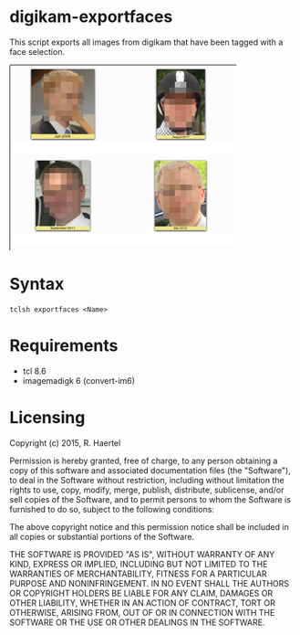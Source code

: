 # digikam-exportfaces

This script exports all images from digikam that have been tagged with a face selection.

![Example](example.png)

# Syntax

```
tclsh exportfaces <Name>
```

# Requirements

* tcl 8.6
* imagemadigk 6 (convert-im6)

# Licensing

Copyright (c) 2015, R. Haertel

Permission is hereby granted, free of charge, to any person obtaining a copy of this software and associated documentation files (the "Software"), to deal in the Software without restriction, including without limitation the rights to use, copy, modify, merge, publish, distribute, sublicense, and/or sell copies of the Software, and to permit persons to whom the Software is furnished to do so, subject to the following conditions:

The above copyright notice and this permission notice shall be included in all copies or substantial portions of the Software.

THE SOFTWARE IS PROVIDED "AS IS", WITHOUT WARRANTY OF ANY KIND, EXPRESS OR IMPLIED, INCLUDING BUT NOT LIMITED TO THE WARRANTIES OF MERCHANTABILITY, FITNESS FOR A PARTICULAR PURPOSE AND NONINFRINGEMENT. IN NO EVENT SHALL THE AUTHORS OR COPYRIGHT HOLDERS BE LIABLE FOR ANY CLAIM, DAMAGES OR OTHER LIABILITY, WHETHER IN AN ACTION OF CONTRACT, TORT OR OTHERWISE, ARISING FROM, OUT OF OR IN CONNECTION WITH THE SOFTWARE OR THE USE OR OTHER DEALINGS IN THE SOFTWARE.
